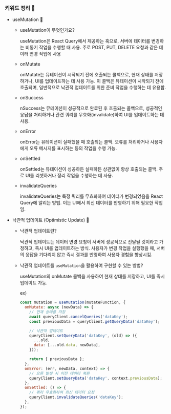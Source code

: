 ### 키워드 정리 🍠

- useMutation 🍠
    - useMutation이 무엇인가요?
        
        useMutation은 React Query에서 제공하는 훅으로, 서버에 데이터를 변경하는 비동기 작업을 수행할 때 사용. 주로 POST, PUT, DELETE 요청과 같은 데이터 변경 작업에 사용
        
    - onMutate
        
        onMutate는 뮤테이션이 시작되기 전에 호출되는 콜백으로, 현재 상태를 저장하거나, UI를 업데이트하는 데 사용 가능. 이 콜백은 뮤테이션이 시작되기 전에 호출되며, 일반적으로 낙관적 업데이트를 위한 준비 작업을 수행하는 데 유용함.
        
    - onSuccess
        
        nSuccess는 뮤테이션이 성공적으로 완료된 후 호출되는 콜백으로, 성공적인 응답을 처리하거나 관련 쿼리를 무효화(invalidate)하여 UI를 업데이트하는 데 사용.
        
    - onError
        
        onError는 뮤테이션이 실패했을 때 호출되는 콜백. 오류를 처리하거나 사용자에게 오류 메시지를 표시하는 등의 작업을 수행 가능.
        
    - onSettled
        
        onSettled는 뮤테이션이 성공하든 실패하든 상관없이 항상 호출되는 콜백. 주로 UI를 리셋하거나 정리 작업을 수행하는 데 사용.
        
    - invalidateQueries
        
        invalidateQueries는 특정 쿼리를 무효화하여 데이터가 변경되었음을 React Query에 알리는 방법. 이는 UI에서 최신 데이터를 반영하기 위해 필요한 작업임.
        
- 낙관적 업데이트 (Optimistic Update) 🍠
    - 낙관적 업데이트란?
        
        낙관적 업데이트는 데이터 변경 요청이 서버에 성공적으로 전달될 것이라고 가정하고, 즉시 UI를 업데이트하는 방식. 사용자가 변경 작업을 실행했을 때, 서버의 응답을 기다리지 않고 즉시 결과를 반영하여 사용자 경험을 향상시킴.
        
    - 낙관적 업데이트를 `useMutation`을 활용하여 구현할 수 있는 방법?
        
        useMutation의 onMutate 콜백을 사용하여 현재 상태를 저장하고, UI를 즉시 업데이트 가능.
        
        ex)
        
        ```jsx
        const mutation = useMutation(mutateFunction, {
          onMutate: async (newData) => {
            // 현재 상태를 저장
            await queryClient.cancelQueries('dataKey');
            const previousData = queryClient.getQueryData('dataKey');
        
            // 낙관적 업데이트
            queryClient.setQueryData('dataKey', (old) => ({
              ...old,
              data: [...old.data, newData],
            }));
        
            return { previousData };
          },
          onError: (err, newData, context) => {
            // 오류 발생 시 이전 데이터 복원
            queryClient.setQueryData('dataKey', context.previousData);
          },
          onSettled: () => {
            // 쿼리 무효화하여 최신 데이터 요청
            queryClient.invalidateQueries('dataKey');
          },
        });
        
        ```